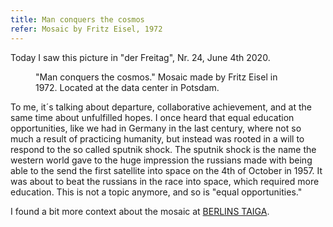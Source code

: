 ```yaml
---
title: Man conquers the cosmos
refer: Mosaic by Fritz Eisel, 1972
---
```

Today I saw this picture in "der Freitag", Nr. 24, June 4th 2020. 

<figure>
<img alt="" src="/img/man-conquers-the-cosmos.jpg">
<figcaption>"Man conquers the cosmos." Mosaic made by Fritz Eisel in 1972. Located at the data center in Potsdam.</figcaption>
</figure>

To me, it´s talking about departure, collaborative achievement, and at the same time about unfulfilled hopes. I once heard that equal education opportunities, like we had in Germany in the last century, where not so much a result of practicing humanity, but instead was rooted in a will to respond to the so called sputnik shock. The sputnik shock is the name the western world gave to the huge impression the russians made with being able to the send the first satellite into space on the 4th of October in 1957. It was about to beat the russians in the race into space, which required more education. This is not a topic anymore, and so is "equal opportunities."

I found a bit more context about the mosaic at [BERLINS TAIGA](https://berlinstaiga.de/themen/kultur-architektur/mosaik-rechenzentrum-potsdam/).